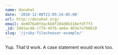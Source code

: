 ```yaml
---
name: docwhat
date: '2010-12-08T21:05:24-05:00'
url: http://docwhat.org/
email: 4e8076a0fdac6b8f284d8b316efdf7f3
_id: 3401ac48-cf79-45fb-ae6a-403e7e706610
slug: '/jruby-filechooser-example/'
---
```


Yup. That'd work. A case statement would work too.
